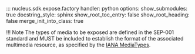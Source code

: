 
::: nucleus.sdk.expose.factory
    handler: python
    options:
      show_submodules: true
      docstring_style: sphinx
      show_root_toc_entry: false
      show_root_heading: false
      merge_init_into_class: true

!!! Note
    The types of media to be exposed are defined in the SEP-001 standard and MUST be included to establish the format of the associated multimedia resource, as specified by the [IANA MediaTypes](https://www.iana.org/assignments/media-types/media-types.xhtml).
